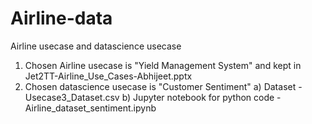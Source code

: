 # Airline-data
Airline usecase and datascience usecase

1) Chosen Airline usecase is "Yield Management System" and kept in Jet2TT-Airline_Use_Cases-Abhijeet.pptx
2) Chosen datascience usecase is "Customer Sentiment" 
   a) Dataset - Usecase3_Dataset.csv
   b) Jupyter notebook for python code - Airline_dataset_sentiment.ipynb
